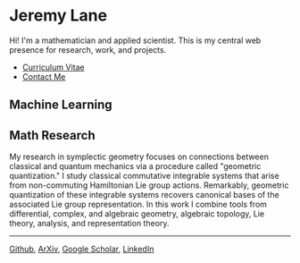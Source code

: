 # Jeremy Lane

Hi! I'm a mathematician and applied scientist. This is my central web presence for research, work, and projects.

- [Curriculum Vitae](cv.md)
- [Contact Me](mailto:lane203j@gmail.com)

## Machine Learning

## Math Research

My research in symplectic geometry focuses on connections between classical and quantum mechanics via a procedure called "geometric quantization." 
I study classical commutative integrable systems that arise from non-commuting Hamiltonian Lie group actions.
Remarkably, geometric quantization of these integrable systems recovers canonical bases of the associated Lie group representation. In this work I combine tools from differential, complex, and algebraic geometry, algebraic topology, Lie theory, analysis, and representation theory.

---

[Github](https://github.com/lanej5), [ArXiv](https://arxiv.org/a/lane_j_2.html), [Google Scholar](https://scholar.google.ca/citations?user=atcyxVwAAAAJ&hl=en), [LinkedIn](https://linkedin.com/in/lanej5)

